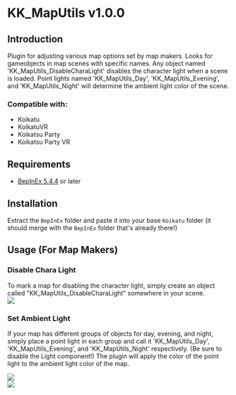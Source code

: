 # KK_MapUtils v1.0.0

## Introduction
Plugin for adjusting various map options set by map makers. Looks for gameobjects in map scenes with specific names. Any object named 'KK_MapUtils_DisableCharaLight' disables the character light when a scene is loaded. Point lights named 'KK_MapUtils_Day', 'KK_MapUtils_Evening', and 'KK_MapUtils_Night' will determine the ambient light color of the scene.

### Compatible with:
* Koikatu
* KoikatuVR
* Koikatsu Party
* Koikatsu Party VR

## Requirements
* [BepInEx 5.4.4](https://github.com/BepInEx/BepInEx/releases) or later

## Installation
Extract the `BepInEx` folder and paste it into your base `Koikatu` folder (it should merge with the `BepInEx` folder that's already there!)

## Usage (For Map Makers)
### Disable Chara Light
To mark a map for disabling the character light, simply create an object called "KK_MapUtils_DisableCharaLight" somewhere in your scene.<br/>
![](https://media.discordapp.net/attachments/696471324343926824/1026286540617429072/charalightdisable.jpg)

### Set Ambient Light
If your map has different groups of objects for day, evening, and night, simply place a point light in each group and call it 'KK_MapUtils_Day', 'KK_MapUtils_Evening', and 'KK_MapUtils_Night' respectively. (Be sure to disable the Light component!) The plugin will apply the color of the point light to the ambient light color of the map.

![](https://media.discordapp.net/attachments/696471324343926824/1026287012061388911/unknown.png)<br/>
![](https://media.discordapp.net/attachments/696471324343926824/1026287157381435444/unknown.png)